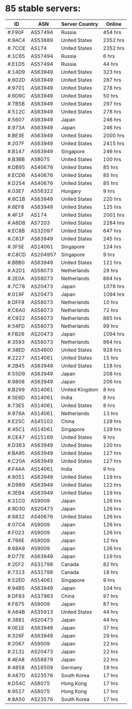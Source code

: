 # 85 stable servers:

| ID | ASN | Server Country | Online |
| ------ | ------ | ------ | ------ |
| #.F90F | AS57494 | Russia | 454 hrs |
| #.9AC4 | AS53889 | United States | 2352 hrs |
| #.7CCE | AS174 | United States | 2352 hrs |
| #.1C65 | AS57494 | Russia | 6 hrs |
| #.E1D5 | AS57494 | Russia | 44 hrs |
| #.14D9 | AS63949 | United States | 323 hrs |
| #.602D | AS63949 | United States | 287 hrs |
| #.9701 | AS63949 | United States | 278 hrs |
| #.6D9C | AS63949 | United States | 50 hrs |
| #.7B5B | AS63949 | United States | 297 hrs |
| #.512C | AS63949 | United States | 278 hrs |
| #.5607 | AS63949 | Japan | 246 hrs |
| #.973A | AS63949 | Japan | 246 hrs |
| #.BE3E | AS63949 | United States | 2000 hrs |
| #.207F | AS63949 | United States | 2415 hrs |
| #.B147 | AS63949 | Singapore | 246 hrs |
| #.B3BB | AS8075 | United States | 100 hrs |
| #.DB95 | AS40676 | United States | 85 hrs |
| #.ECD6 | AS40676 | United States | 85 hrs |
| #.D254 | AS40676 | United States | 85 hrs |
| #.03E7 | AS56322 | Hungary | 9 hrs |
| #.8C1B | AS63949 | United States | 220 hrs |
| #.6EF8 | AS63949 | United States | 125 hrs |
| #.4F1F | AS174 | United States | 2001 hrs |
| #.A6DB | AS7203 | United States | 2284 hrs |
| #.EC8B | AS32097 | United States | 647 hrs |
| #.C61F | AS63949 | United States | 245 hrs |
| #.3F5E | AS14061 | Singapore | 124 hrs |
| #.C8CD | AS204957 | Singapore | 9 hrs |
| #.BBB0 | AS63949 | United States | 121 hrs |
| #.A2D1 | AS58073 | Netherlands | 29 hrs |
| #.2E0A | AS58073 | Netherlands | 864 hrs |
| #.7C78 | AS20473 | Japan | 1076 hrs |
| #.019F | AS20473 | Japan | 1094 hrs |
| #.DFF8 | AS58073 | Netherlands | 10 hrs |
| #.C6A0 | AS58073 | Netherlands | 72 hrs |
| #.C922 | AS58073 | Netherlands | 865 hrs |
| #.54FD | AS58073 | Netherlands | 99 hrs |
| #.FB26 | AS20473 | Japan | 1094 hrs |
| #.3593 | AS58073 | Netherlands | 864 hrs |
| #.38ED | AS54600 | United States | 928 hrs |
| #.2227 | AS14061 | United States | 15 hrs |
| #.2B45 | AS63949 | United States | 118 hrs |
| #.55D9 | AS63949 | Japan | 208 hrs |
| #.9808 | AS63949 | Japan | 206 hrs |
| #.B299 | AS14061 | United Kingdom | 8 hrs |
| #.5E6D | AS14061 | India | 8 hrs |
| #.73E5 | AS14061 | United States | 8 hrs |
| #.976A | AS14061 | Netherlands | 13 hrs |
| #.E25C | AS45102 | China | 129 hrs |
| #.45C1 | AS14061 | Singapore | 129 hrs |
| #.CE47 | AS15169 | United States | 9 hrs |
| #.D363 | AS63949 | United States | 120 hrs |
| #.BA95 | AS63949 | United States | 127 hrs |
| #.C20A | AS63949 | United States | 127 hrs |
| #.F4AA | AS14061 | India | 9 hrs |
| #.8051 | AS63949 | United States | 119 hrs |
| #.D989 | AS63949 | United States | 122 hrs |
| #.3EB4 | AS63949 | United States | 119 hrs |
| #.31C0 | AS9009 | Japan | 126 hrs |
| #.8D30 | AS20473 | Japan | 126 hrs |
| #.8832 | AS40676 | United States | 126 hrs |
| #.07C4 | AS9009 | Japan | 126 hrs |
| #.F023 | AS9009 | Japan | 126 hrs |
| #.766E | AS9009 | Japan | 12 hrs |
| #.68A9 | AS9009 | Japan | 126 hrs |
| #.D77E | AS63949 | Japan | 119 hrs |
| #.2EF2 | AS31798 | Canada | 82 hrs |
| #.7313 | AS31798 | Canada | 18 hrs |
| #.52ED | AS14061 | Singapore | 9 hrs |
| #.94B5 | AS63949 | Japan | 104 hrs |
| #.DF83 | AS37963 | China | 97 hrs |
| #.F875 | AS9009 | Japan | 87 hrs |
| #.A64B | AS35913 | United States | 44 hrs |
| #.3881 | AS20473 | Japan | 44 hrs |
| #.0E1E | AS63949 | Japan | 37 hrs |
| #.326F | AS63949 | Japan | 29 hrs |
| #.2067 | AS9009 | Japan | 22 hrs |
| #.2131 | AS20473 | Japan | 22 hrs |
| #.4EA8 | AS58879 | Japan | 22 hrs |
| #.4858 | AS16509 | Germany | 19 hrs |
| #.A87D | AS23576 | South Korea | 17 hrs |
| #.D54C | AS8075 | Hong Kong | 17 hrs |
| #.9517 | AS8075 | Hong Kong | 17 hrs |
| #.8A50 | AS23576 | South Korea | 17 hrs |

